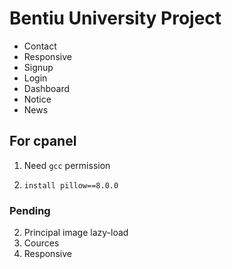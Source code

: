# Bentiu University Project

-   Contact
-   Responsive
-   Signup
-   Login
-   Dashboard
-   Notice
-   News

## For cpanel

1. Need `gcc` permission

2. `install pillow==8.0.0`

### Pending

2. Principal image lazy-load
3. Cources
4. Responsive
